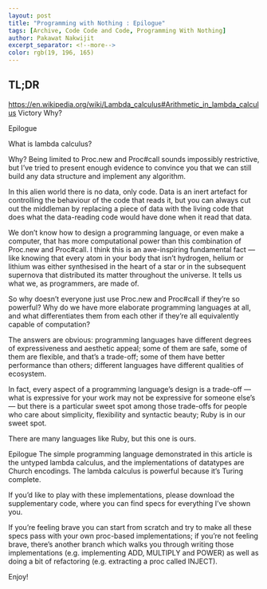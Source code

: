 ```yaml
---
layout: post
title: "Programming with Nothing : Epilogue"
tags: [Archive, Code Code and Code, Programming With Nothing]
author: Pakawat Nakwijit
excerpt_separator: <!--more-->
color: rgb(19, 196, 165)
---
```


## TL;DR



<!--more-->

https://en.wikipedia.org/wiki/Lambda_calculus#Arithmetic_in_lambda_calculus
Victory
Why?

Epilogue

What is lambda calculus?

Why?
Being limited to Proc.new and Proc#call sounds impossibly restrictive, but I’ve tried to present enough evidence to convince you that we can still build any data structure and implement any algorithm.

In this alien world there is no data, only code. Data is an inert artefact for controlling the behaviour of the code that reads it, but you can always cut out the middleman by replacing a piece of data with the living code that does what the data-reading code would have done when it read that data.

We don’t know how to design a programming language, or even make a computer, that has more computational power than this combination of Proc.new and Proc#call. I think this is an awe-inspiring fundamental fact — like knowing that every atom in your body that isn’t hydrogen, helium or lithium was either synthesised in the heart of a star or in the subsequent supernova that distributed its matter throughout the universe. It tells us what we, as programmers, are made of.

So why doesn’t everyone just use Proc.new and Proc#call if they’re so powerful? Why do we have more elaborate programming languages at all, and what differentiates them from each other if they’re all equivalently capable of computation?

The answers are obvious: programming languages have different degrees of expressiveness and aesthetic appeal; some of them are safe, some of them are flexible, and that’s a trade-off; some of them have better performance than others; different languages have different qualities of ecosystem.

In fact, every aspect of a programming language’s design is a trade-off — what is expressive for your work may not be expressive for someone else’s — but there is a particular sweet spot among those trade-offs for people who care about simplicity, flexibility and syntactic beauty; Ruby is in our sweet spot.

There are many languages like Ruby, but this one is ours.

Epilogue
The simple programming language demonstrated in this article is the untyped lambda calculus, and the implementations of datatypes are Church encodings. The lambda calculus is powerful because it’s Turing complete.

If you’d like to play with these implementations, please download the supplementary code, where you can find specs for everything I’ve shown you.

If you’re feeling brave you can start from scratch and try to make all these specs pass with your own proc-based implementations; if you’re not feeling brave, there’s another branch which walks you through writing those implementations (e.g. implementing ADD, MULTIPLY and POWER) as well as doing a bit of refactoring (e.g. extracting a proc called INJECT).

Enjoy!